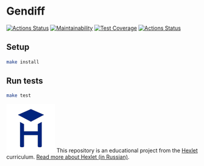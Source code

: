 # Gendiff

[![Actions Status](https://github.com/mickrubashkin/frontend-project-lvl2/workflows/hexlet-check/badge.svg)](https://github.com/mickrubashkin/frontend-project-lvl2/actions)
[![Maintainability](https://api.codeclimate.com/v1/badges/06957cc96458c8723c23/maintainability)](https://codeclimate.com/github/mickrubashkin/frontend-project-lvl2/maintainability)
[![Test Coverage](https://api.codeclimate.com/v1/badges/06957cc96458c8723c23/test_coverage)](https://codeclimate.com/github/mickrubashkin/frontend-project-lvl2/test_coverage)
[![Actions Status](https://github.com/mickrubashkin/frontend-project-lvl2/workflows/gendiff/badge.svg)](https://github.com/mickrubashkin/frontend-project-lvl2/actions)

## Setup

```sh
make install
```

## Run tests

```sh
make test
```

[![Hexlet Ltd. logo](https://raw.githubusercontent.com/Hexlet/assets/master/images/hexlet_logo128.png)](https://ru.hexlet.io/pages/about?utm_source=github&utm_medium=link&utm_campaign=nodejs-package)
This repository is an educational project from the [Hexlet](https://en.hexlet.io/pages/about) curriculum. [Read more about Hexlet (in Russian)](https://ru.hexlet.io/pages/about?utm_source=github&utm_medium=link&utm_campaign=nodejs-package).